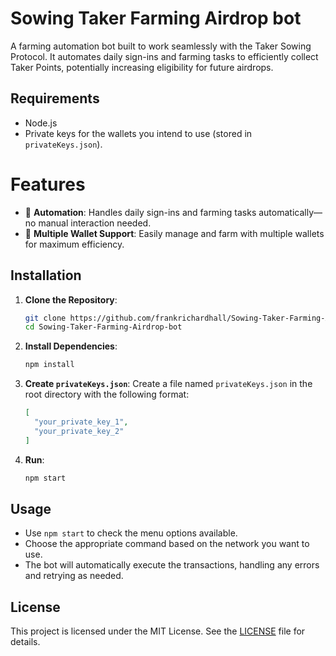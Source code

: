 # Sowing Taker Farming Airdrop bot
A farming automation bot built to work seamlessly with the Taker Sowing Protocol. It automates daily sign-ins and farming tasks to efficiently collect Taker Points, potentially increasing eligibility for future airdrops.

## Requirements

- Node.js
- Private keys for the wallets you intend to use (stored in `privateKeys.json`).

# Features
- 🚀 **Automation**: Handles daily sign-ins and farming tasks automatically—no manual interaction needed.
- 👛 **Multiple Wallet Support**: Easily manage and farm with multiple wallets for maximum efficiency.

## Installation

1. **Clone the Repository**:

   ```bash
   git clone https://github.com/frankrichardhall/Sowing-Taker-Farming-Airdrop-bot.git
   cd Sowing-Taker-Farming-Airdrop-bot
   ```

2. **Install Dependencies**:

   ```bash
   npm install
   ```

3. **Create `privateKeys.json`**:
   Create a file named `privateKeys.json` in the root directory with the following format:

   ```json
   [
     "your_private_key_1",
     "your_private_key_2"
   ]
   ```

4. **Run**:

   ```bash
   npm start
   ```

## Usage

- Use `npm start` to check the menu options available.
- Choose the appropriate command based on the network you want to use.
- The bot will automatically execute the transactions, handling any errors and retrying as needed.

## License

This project is licensed under the MIT License. See the [LICENSE](LICENSE) file for details.
 
 
 
 
 
 
 
 
 
 
 
 